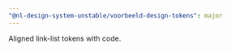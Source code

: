 ```yaml
---
"@nl-design-system-unstable/voorbeeld-design-tokens": major
---
```


Aligned link-list tokens with code.
